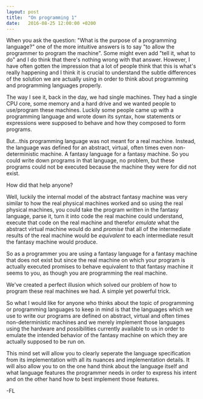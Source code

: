 ```yaml
---
layout: post
title:  "On programming 1"
date:   2016-08-25 12:00:00 +0200
---
```


When you ask the question: "What is the purpose of a programming language?"
one of the more intuitive answers is to say "to allow the programmer to
program the machine". Some might even add "tell it, what to do" and I
do think that there's nothing wrong with that answer.
However,  I have often gotten the impression that a lot of people think
that this is what's really happening and I think it is crucial to understand
the subtle differences of the solution we are actually using in order to
think about programming and programming languages properly.

The way I see it, back in the day, we had single machines.
They had a single CPU core, some memory and a hard drive and we wanted
people to use/program these machines. Luckily some people came up with
a programming language and wrote down its syntax, how statements or
expressions were supposed to behave and how they composed to form
programs.

But...this programming language was not meant for a real machine.
Instead, the language was defined for an abstract, virtual, often times
even non-deterministic machine. A fantasy language for a fantasy machine.
So you could write down programs in that language, no problem, but these
programs could not be executed because the machine they were for did
not exist.

How did that help anyone?

Well, luckily the internal model of the abstract fantasy machine was
very similar to how the real physical machines worked and
so using the real physical machines, you could take the program written
in the fantasy language, parse it, turn it into code the real machine
could understand, execute that code on the real machine and therefor
*emulate* what the abstract virtual machine would do and *promise* that
all of the intermediate results of the real machine would be
*equivalent* to each intermediate result the fantasy machine would produce.

So as a programmer you are using a fantasy language for a fantasy machine
that does not exist but since the real machine on which your program is
actually executed promises to behave equivalent to that fantasy machine
it seems to you, as though you are programming the real machine.

We've created a perfect illusion which solved our problem of how to
program these real machines we had. A simple yet powerful trick.

So what I would like for anyone who thinks about the topic of programming
or programming languages to keep in mind is that the languages which we
use to write our programs are defined on abstract, virtual and often times
non-deterministic machines and we merely implement those languages using
the hardware and possibilities currently available to us in order to
emulate the intended behavior of the fantasy machine on which they are
actually supposed to be run on.

This mind set will allow you to clearly seperate the language specification
from its implementation with all its nuances and implementation details.
It will also allow you to on the one hand think about the language itself
and what language features the programmer needs in order to express his
intent and on the other hand how to best implement those features.


-FL

